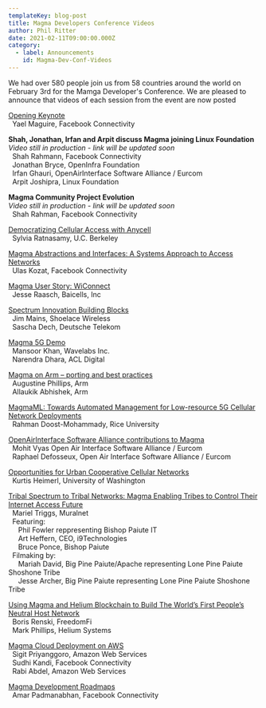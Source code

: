 ```yaml
---
templateKey: blog-post
title: Magma Developers Conference Videos
author: Phil Ritter
date: 2021-02-11T09:00:00.000Z
category:
  - label: Announcements
    id: Magma-Dev-Conf-Videos
---
```


We had over 580 people join us from 58 countries around the world on February 3rd for the Mamga Developer's Conference.  We are pleased to announce that videos of each session from the event are now posted

[Opening Keynote](https://www.youtube.com/watch?v=SaXoLBXUDHs&list=PLKqaoAnDyfgpCPTI9xDxxx2vuJsB1871N&index=16)
<br>&nbsp;&nbsp;Yael Maguire, Facebook Connectivity

**Shah, Jonathan, Irfan and Arpit discuss Magma joining Linux Foundation**
<br>*Video still in production - link will be updated soon*
<br>&nbsp;&nbsp;Shah Rahmann, Facebook Connectivity
<br>&nbsp;&nbsp;Jonathan Bryce, OpenInfra Foundation
<br>&nbsp;&nbsp;Irfan Ghauri, OpenAirInterface Software Alliance / Eurcom
<br>&nbsp;&nbsp;Arpit Joshipra, Linux Foundation

**Magma Community Project Evolution**
<br>*Video still in production - link will be updated soon*
<br>&nbsp;&nbsp;Shah Rahman, Facebook Connectivity

[Democratizing Cellular Access with Anycell](https://www.youtube.com/watch?v=VSu-osNE26w&list=PLKqaoAnDyfgpCPTI9xDxxx2vuJsB1871N&index=14)<br>&nbsp;&nbsp;Sylvia Ratnasamy, U.C. Berkeley

[Magma Abstractions and Interfaces: A Systems Approach to Access Networks](https://www.youtube.com/watch?v=ILnuaBz31jQ&list=PLKqaoAnDyfgpCPTI9xDxxx2vuJsB1871N&index=13)
<br>&nbsp;&nbsp;Ulas Kozat, Facebook Connectivity

[Magma User Story: WiConnect](https://www.youtube.com/watch?v=VybSCeTPf88&list=PLKqaoAnDyfgpCPTI9xDxxx2vuJsB1871N&index=8)
<br>&nbsp;&nbsp;Jesse Raasch, Baicells, Inc

[Spectrum Innovation Building Blocks](https://www.youtube.com/watch?v=0EVAaa9zXmQ&list=PLKqaoAnDyfgpCPTI9xDxxx2vuJsB1871N&index=7)
<br>&nbsp;&nbsp;Jim Mains, Shoelace Wireless
<br>&nbsp;&nbsp;Sascha Dech, Deutsche Telekom

[Magma 5G Demo](https://www.youtube.com/watch?v=cFE8pjpDBv8&list=PLKqaoAnDyfgpCPTI9xDxxx2vuJsB1871N&index=12)
<br>&nbsp;&nbsp;Mansoor Khan, Wavelabs Inc.
<br>&nbsp;&nbsp;Narendra Dhara, ACL Digital

[Magma on Arm – porting and best practices](https://www.youtube.com/watch?v=-vYtwDDFpdo&list=PLKqaoAnDyfgpCPTI9xDxxx2vuJsB1871N&index=19)
<br>&nbsp;&nbsp;Augustine Phillips, Arm
<br>&nbsp;&nbsp;Allaukik Abhishek, Arm

[MagmaML: Towards Automated Management for Low-resource 5G Cellular Network Deployments](https://www.youtube.com/watch?v=Ss6s3fSbfqw&list=PLKqaoAnDyfgpCPTI9xDxxx2vuJsB1871N&index=15)
<br>&nbsp;&nbsp;Rahman Doost-Mohammady, Rice University

[OpenAirInterface Software Alliance contributions to Magma](https://www.youtube.com/watch?v=-96MhOqbguc&list=PLKqaoAnDyfgpCPTI9xDxxx2vuJsB1871N&index=17)
<br>&nbsp;&nbsp;Mohit Vyas Open Air Interface Software Alliance / Eurcom
<br>&nbsp;&nbsp;Raphael Defosseux, Open Air Interface Software Alliance / Eurcom

[Opportunities for Urban Cooperative Cellular Networks](https://www.youtube.com/watch?v=ZE_sxAGTU1o&list=PLKqaoAnDyfgpCPTI9xDxxx2vuJsB1871N&index=6)
<br>&nbsp;&nbsp;Kurtis Heimerl, University of Washington

[Tribal Spectrum to Tribal Networks: Magma Enabling Tribes to Control Their Internet Access Future](https://www.youtube.com/watch?v=hNHAz6Km-j0&list=PLKqaoAnDyfgpCPTI9xDxxx2vuJsB1871N&index=18)
<br>&nbsp;&nbsp;Mariel Triggs, Muralnet
<br>&nbsp;&nbsp;Featuring:
<br>&nbsp;&nbsp;&nbsp;&nbsp;&nbsp;Phil Fowler reppresenting Bishop Paiute IT
<br>&nbsp;&nbsp;&nbsp;&nbsp;&nbsp;Art Heffern, CEO, i9Technologies
<br>&nbsp;&nbsp;&nbsp;&nbsp;&nbsp;Bruce Ponce, Bishop Paiute
<br>&nbsp;&nbsp;Filmaking by:
<br>&nbsp;&nbsp;&nbsp;&nbsp;&nbsp;Mariah David, Big Pine Paiute/Apache representing Lone Pine Paiute Shoshone Tribe
<br>&nbsp;&nbsp;&nbsp;&nbsp;&nbsp;Jesse Archer, Big Pine Paiute representing Lone Pine Paiute Shoshone Tribe

[Using Magma and Helium Blockchain to Build The World’s First People’s Neutral Host Network](https://www.youtube.com/watch?v=NSQ1wWtaox4&list=PLKqaoAnDyfgpCPTI9xDxxx2vuJsB1871N&index=9)
<br>&nbsp;&nbsp;Boris Renski, FreedomFi
<br>&nbsp;&nbsp;Mark Phillips, Helium Systems

[Magma Cloud Deployment on AWS](https://www.youtube.com/watch?v=sWZoopmEJrM&list=PLKqaoAnDyfgpCPTI9xDxxx2vuJsB1871N&index=10)
<br>&nbsp;&nbsp;Sigit Priyanggoro, Amazon Web Services
<br>&nbsp;&nbsp;Sudhi Kandi, Facebook Connectivity
<br>&nbsp;&nbsp;Rabi Abdel, Amazon Web Services

[Magma Development Roadmaps](https://www.youtube.com/watch?v=0XK4vunjD0Y&list=PLKqaoAnDyfgpCPTI9xDxxx2vuJsB1871N&index=11)
<br>&nbsp;&nbsp;Amar Padmanabhan, Facebook Connectivity
